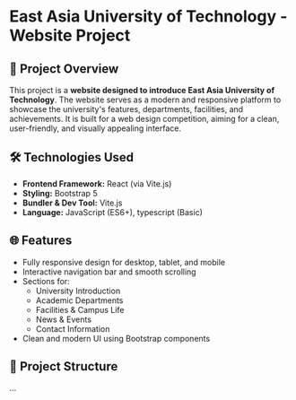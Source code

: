 # East Asia University of Technology - Website Project

## 📌 Project Overview
This project is a **website designed to introduce East Asia University of Technology**. The website serves as a modern and responsive platform to showcase the university's features, departments, facilities, and achievements. It is built for a web design competition, aiming for a clean, user-friendly, and visually appealing interface.

## 🛠️ Technologies Used
- **Frontend Framework:** React (via Vite.js)
- **Styling:** Bootstrap 5
- **Bundler & Dev Tool:** Vite.js
- **Language:** JavaScript (ES6+), typescript (Basic)

## 🌐 Features
- Fully responsive design for desktop, tablet, and mobile
- Interactive navigation bar and smooth scrolling
- Sections for:
  - University Introduction
  - Academic Departments
  - Facilities & Campus Life
  - News & Events
  - Contact Information
- Clean and modern UI using Bootstrap components

## 📁 Project Structure
... 

